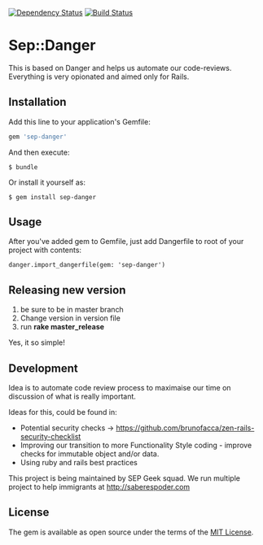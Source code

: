 [![Dependency Status](https://gemnasium.com/badges/github.com/saberespoder/sep-danger.svg)](https://gemnasium.com/github.com/saberespoder/sep-danger)
[![Build Status](https://travis-ci.org/saberespoder/sep-danger.svg?branch=master)](https://travis-ci.org/saberespoder/sep-danger)

# Sep::Danger

This is based on Danger and helps us automate our code-reviews. Everything is very opionated and aimed only for Rails.

## Installation

Add this line to your application's Gemfile:

```ruby
gem 'sep-danger'
```

And then execute:

    $ bundle

Or install it yourself as:

    $ gem install sep-danger

## Usage

After you've added gem to Gemfile, just add Dangerfile to root of your project with contents:

```
danger.import_dangerfile(gem: 'sep-danger')
```

## Releasing new version
1. be sure to be in master branch
2. Change version in version file
3. run **rake master_release**

Yes, it so simple!

## Development
Idea is to automate code review process to maximaise our time on discussion of what is really important.

Ideas for this, could be found in:
- Potential security checks -> https://github.com/brunofacca/zen-rails-security-checklist
- Improving our transition to more Functionality Style coding - improve checks for immutable object and/or data.
- Using ruby and rails best practices



This project is being maintained by SEP Geek squad. We run multiple project to help immigrants at http://saberespoder.com 


## License

The gem is available as open source under the terms of the [MIT License](http://opensource.org/licenses/MIT).

